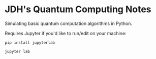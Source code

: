 # JDH's Quantum Computing Notes
Simulating basic quantum computation algorithms in Python.

Requires Jupyter if you'd like to run/edit on your machine:
```
pip install jupyterlab

jupyter lab
```
